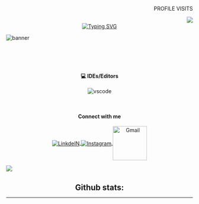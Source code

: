   <p align="right" style="font-style=orbitron;"> PROFILE VISITS</p> <img align="right" src="https://profile-counter.glitch.me/maslam1211/count.svg">
    <br>

  <div align="center" >
  <a href="https://git.io/typing-svg"><img src="https://readme-typing-svg.demolab.com?font=Fira+Code&size=30&duration=3000&pause=1000&background=EF140F00&width=435&lines=Hi+!+I+am+Muhammed+Aslam+T;Flutter+developer;" alt="Typing SVG" /></a>
  </div>

  ![banner](https://github.com/Alto-b/Alto-b/assets/89630614/f6d17e4e-8b00-4180-ae20-6485c5495f9b)

<br>
<!-- <img src="https://ivanluna.dev/images/banner.png"><br><br> -->
<!--  <img src="https://user-images.githubusercontent.com/73097560/115834477-dbab4500-a447-11eb-908a-139a6edaec5c.gif"><br><br> -->
 
<br>
   
   

<br>
<h4 align="center">💻 IDEs/Editors</h4>
   <p align="center">
    <img align="center" alt="vscode" width="auto" src="https://img.shields.io/badge/VSCode-0078D4?style=for-the-badge&logo=visual%20studio%20code&logoColor=white" />
</p>






<br>
<h4 align="center"> Connect with me</h4>
<p align="center">
   <a target="_blank" href="https://www.linkedin.com/in/muhammed-aslam-t-a19567207/">
    <img align="center" alt="LinkdeIN" width="auto" src="https://img.shields.io/badge/LinkedIn-0077B5?style=for-the-badge&logo=linkedin&logoColor=white" />
   </a>
   <a target="_blank" href="https://www.instagram.com/muhdaslamt/">
  <img align="center" alt="Instagram" width="auto" src="https://img.shields.io/badge/Instagram-E4405F?style=for-the-badge&logo=instagram&logoColor=white" />
   </a>
   <a target="_blank" href="mailto:akhilraj20801@gmail.com">
  <img align="center" alt="Gmail" width="92px" src="https://img.shields.io/badge/Gmail-D14836?style=for-the-badge&logo=gmail&logoColor=white"/>
   </a>
</p>


 <img src="https://user-images.githubusercontent.com/73097560/115834477-dbab4500-a447-11eb-908a-139a6edaec5c.gif"><br><br>

 <div align="center">
<h2 align="center" style="margin: 5px 10px;">Github stats:</h2> 

----


<br/>



<!--
**Alto-b/Alto-b** is a ✨ _special_ ✨ repository because its `README.md` (this file) appears on your GitHub profile.

Here are some ideas to get you started:

- 🔭 I’m currently working on ...
- 🌱 I’m currently learning ...
- 👯 I’m looking to collaborate on ...
- 🤔 I’m looking for help with ...
- 💬 Ask me about ...
- 📫 How to reach me: ...
- 😄 Pronouns: ...
- ⚡ Fun fact: ...
-->
